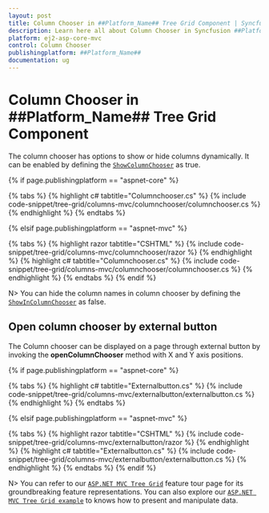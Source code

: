 ```yaml
---
layout: post
title: Column Chooser in ##Platform_Name## Tree Grid Component | Syncfusion
description: Learn here all about Column Chooser in Syncfusion ##Platform_Name## Tree Grid component of Syncfusion Essential JS 2 and more.
platform: ej2-asp-core-mvc
control: Column Chooser
publishingplatform: ##Platform_Name##
documentation: ug
---
```


# Column Chooser in ##Platform_Name## Tree Grid Component

The column chooser has options to show or hide columns dynamically. It can be enabled by defining the [`ShowColumnChooser`](https://help.syncfusion.com/cr/aspnetmvc-js2/Syncfusion.EJ2.TreeGrid.TreeGrid.html#Syncfusion_EJ2_TreeGrid_TreeGrid_ShowColumnChooser) as true.

{% if page.publishingplatform == "aspnet-core" %}

{% tabs %}
{% highlight c# tabtitle="Columnchooser.cs" %}
{% include code-snippet/tree-grid/columns-mvc/columnchooser/columnchooser.cs %}
{% endhighlight %}
{% endtabs %}

{% elsif page.publishingplatform == "aspnet-mvc" %}

{% tabs %}
{% highlight razor tabtitle="CSHTML" %}
{% include code-snippet/tree-grid/columns-mvc/columnchooser/razor %}
{% endhighlight %}
{% highlight c# tabtitle="Columnchooser.cs" %}
{% include code-snippet/tree-grid/columns-mvc/columnchooser/columnchooser.cs %}
{% endhighlight %}
{% endtabs %}
{% endif %}



N> You can hide the column names in column chooser by defining the [`ShowInColumnChooser`](https://help.syncfusion.com/cr/aspnetmvc-js2/Syncfusion.EJ2.TreeGrid.TreeGrid.html#Syncfusion_EJ2_TreeGrid_TreeGrid_ShowColumnChooser) as false.

## Open column chooser by external button

The Column chooser can be displayed on a page through external button by invoking the **openColumnChooser** method with X and Y axis positions.

{% if page.publishingplatform == "aspnet-core" %}

{% tabs %}
{% highlight c# tabtitle="Externalbutton.cs" %}
{% include code-snippet/tree-grid/columns-mvc/externalbutton/externalbutton.cs %}
{% endhighlight %}
{% endtabs %}

{% elsif page.publishingplatform == "aspnet-mvc" %}

{% tabs %}
{% highlight razor tabtitle="CSHTML" %}
{% include code-snippet/tree-grid/columns-mvc/externalbutton/razor %}
{% endhighlight %}
{% highlight c# tabtitle="Externalbutton.cs" %}
{% include code-snippet/tree-grid/columns-mvc/externalbutton/externalbutton.cs %}
{% endhighlight %}
{% endtabs %}
{% endif %}



N> You can refer to our [`ASP.NET MVC Tree Grid`](https://www.syncfusion.com/aspnet-mvc-ui-controls/tree-grid) feature tour page for its groundbreaking feature representations. You can also explore our [`ASP.NET MVC Tree Grid example`](https://ej2.syncfusion.com/aspnetmvc/TreeGrid/Overview#/material) to knows how to present and manipulate data.
